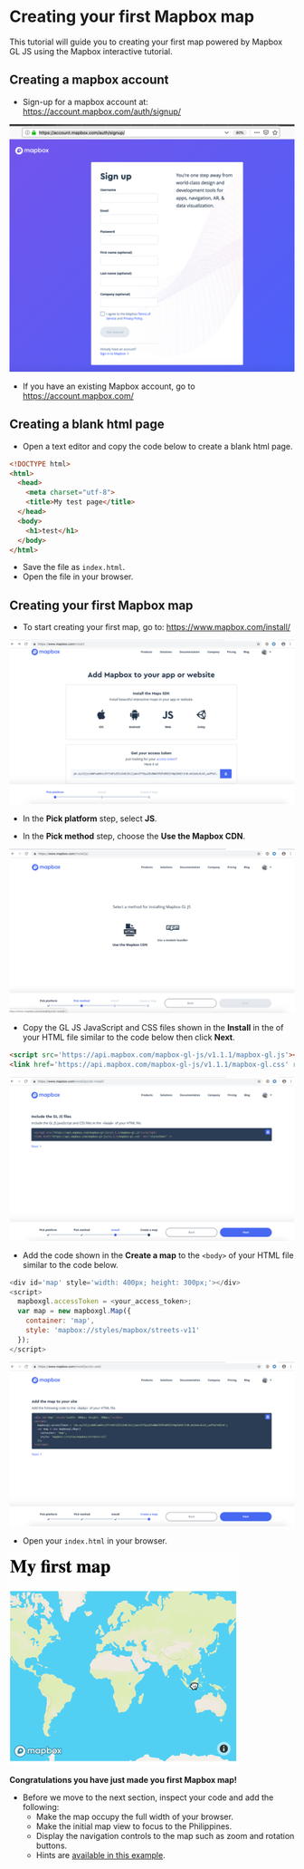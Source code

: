 # Creating your first Mapbox map

This tutorial will guide you to creating your first map powered by Mapbox GL JS using 
the Mapbox interactive tutorial.

## Creating a mapbox account
* Sign-up for a mapbox account at: https://account.mapbox.com/auth/signup/

![](img/signup_page.png)

* If you have an existing Mapbox account, go to https://account.mapbox.com/

## Creating a blank html page 

* Open a text editor and copy the code below to create a blank html page.

```html
<!DOCTYPE html>
<html>
  <head>
    <meta charset="utf-8">
    <title>My test page</title>
  </head>
  <body>
    <h1>test</h1>
  </body>
</html>
```

* Save the file as `index.html`.
* Open the file in your browser.

## Creating your first Mapbox map

* To start creating your first map, go to: https://www.mapbox.com/install/

![](img/pick_platform.png)

* In the **Pick platform** step, select **JS**.

* In the **Pick method** step, choose the **Use the Mapbox CDN**.

![](img/pick_method.png)

* Copy the GL JS JavaScript and CSS files shown in the **Install** in the <head> of your HTML file 
similar to the code below then click **Next**.

```html
<script src='https://api.mapbox.com/mapbox-gl-js/v1.1.1/mapbox-gl.js'></script>
<link href='https://api.mapbox.com/mapbox-gl-js/v1.1.1/mapbox-gl.css' rel='stylesheet' />
```

![](img/install_js.png)


* Add the code shown in the **Create a map** to the `<body>` of your HTML file similar to the code below.

```javascript
<div id='map' style='width: 400px; height: 300px;'></div>
<script>
  mapboxgl.accessToken = <your_access_token>;
  var map = new mapboxgl.Map({
    container: 'map',
    style: 'mapbox://styles/mapbox/streets-v11'
  });
</script>
```

![](img/create_map.png)

* Open your `index.html` in your browser.

![](img/my_first_map.gif)

**Congratulations you have just made you first Mapbox map!**

* Before we move to the next section, inspect your code and add the following:
  * Make the map occupy the full width of your browser.
  * Make the initial map view to focus to the Philippines.
  * Display the navigation controls to the map such as zoom and rotation buttons.
  * Hints are [available in this example](https://docs.mapbox.com/mapbox-gl-js/example/navigation/).
